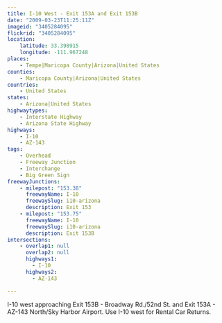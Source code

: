 ```yaml
---
title: I-10 West - Exit 153A and Exit 153B
date: "2009-03-23T11:25:11Z"
imageid: "3405284095"
flickrid: "3405284095"
location:
    latitude: 33.398915
    longitude: -111.967248
places:
    - Tempe|Maricopa County|Arizona|United States
counties:
    - Maricopa County|Arizona|United States
countries:
    - United States
states:
    - Arizona|United States
highwaytypes:
    - Interstate Highway
    - Arizona State Highway
highways:
    - I-10
    - AZ-143
tags:
    - Overhead
    - Freeway Junction
    - Interchange
    - Big Green Sign
freewayJunctions:
    - milepost: "153.38"
      freewayName: I-10
      freewaySlug: i10-arizona
      description: Exit 153
    - milepost: "153.75"
      freewayName: I-10
      freewaySlug: i10-arizona
      description: Exit 153B
intersections:
    - overlap1: null
      overlap2: null
      highways1:
        - I-10
      highways2:
        - AZ-143

---
```

I-10 west approaching Exit 153B - Broadway Rd./52nd St. and Exit 153A - AZ-143 North/Sky Harbor Airport. Use I-10 west for Rental Car Returns.